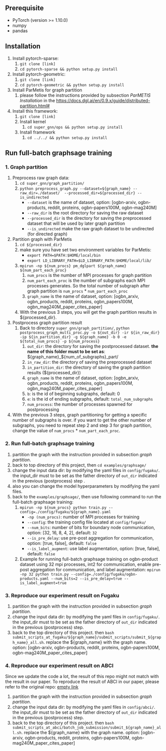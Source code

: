 ## Prerequisite
* PyTorch (version >= 1.10.0)
* numpy
* pandas
## Installation
1. Install pytorch-sparse: 
	1. `git clone [link]`
	2. `cd pytorch-sparse && python setup.py install`
2. Install pytorch-geometric:
	1. `git clone [link]`
	2. `cd pytorch-geometric && python setup.py install`
3. Install ParMetis for graph partition
	1. please follow the instructions provided by subsection *ParMETIS Installation* in the https://docs.dgl.ai/en/0.9.x/guide/distributed-partition.html# 
4. Install this framework:
	1. `git clone [link]`
	2. Install kernel
		1. `cd super_gnn/ops && python setup.py install`
	3. Install framework
		1. `cd ../../ && python setup.py install`
## Run full-batch graphsage training
### 1. Graph partition
1. Preprocess raw graph data:
	1. `cd super_gnn/graph_partition/`
	2. `python preprocess_graph.py --dataset=${graph_name} --raw_dir=./dataset/  --processed_dir=${processed_dir} --is_undirected`
		- `--dataset` is the name of dataset, option: \[ogbn-arxiv, ogbn-products, reddit, proteins, ogbn-papers100M, ogbn-mag240M\]
		- `--raw_dir` is the root directory for saving the raw dataset
		- `--processed_dir` is the directory for saving the preprocessed dataset that will be used by later graph partition
		- `--is_undirected` make the raw graph dataset to be undirected (for directed graph)
2. Partition graph with ParMetis
	1. `cd ${processed_dir}`
	2. make sure you have set two environment variables for ParMetis:
		- `export PATH=$PATH:$HOME/local/bin`
		- `export LD_LIBRARY_PATH=$LD_LIBRARY_PATH:$HOME/local/lib/`
	3. `mpirun -np ${num_procs} pm_dglpart ${graph_name} ${num_part_each_proc}`
		1. `num_procs` is the number of MPI processes for graph partition
		2. `num_part_each_proc` is the number of subgraphs each MPI processes generates. So the total number of subgraph after graph partition is `num_procs` \* `num_part_each_proc`
		3. `graph_name` is the name of dataset, option: \[ogbn_arxiv, ogbn_products, reddit, proteins, ogbn_papers100M, ogbn_mag240M_paper_cites_paper\]
	4. With the previous 3 steps, you will get the graph partition results in \${processed_dir}. 
3. Postprocess graph partition result
	1. Back to directory `super_gnn/graph_partition/`, `python postprocess_graph_multi_proc.py -o ${out_dir} -ir ${in_raw_dir} -ip ${in_partition_dir} -g ${graph_name} -b 0 -e ${total_num_procs} -p ${num_process}`
		1. `out_dir`: the directory for saving the postprocessed dataset. **the name of this folder must to be set as**: \${graph_name}\_\${num_of_subgraphs}\_part/
		2. `in_raw_dir`: the directory of saving the preprocessed dataset
		3. `in_partition_dir`: the directory of saving the graph partition results (\${processed_dir})
		4. `graph_name` is the name of dataset, option: \[ogbn_arxiv, ogbn_products, reddit, proteins, ogbn_papers100M, ogbn_mag240M_paper_cites_paper\]
		5. `b`: is the id of beginning subgraphs, default: 0
		6. `e`: is the id of ending subgraphs, default: `total_num_subgraphs`
		7. `num_process`: the number of processes spawned for postprocessing
4. With the previous 3 steps, graph partitioning for getting a specific number of subgraphs is over. if you want to get the other number of subgraphs, you need to repeat step 2 and step 3 for graph partition, change the value of `num_procs` \* `num_part_each_proc`.
### 2. Run full-batch graphsage training
1. partition the graph with the instruction provided in subsection *graph partition*.
2. back to top directory of this project, then `cd examples/graphsage/`
3. change the input data dir: by modifying the yaml files in `config/fugaku/`. the input_dir must to be set as the father directory of `out_dir` indicated in the previous (postprocess) step . 
4. also you can change the model hyperparameters by modifying the yaml files.
5. back to the `examples/graphsage/`, then use following command to run the full-batch graphsage training:
	1. `mpirun -np ${num_procs} python train.py --config=./config/fugaku/${graph_name}.yaml`
		- `-np (num_procs)`: number of MPI processes for training
		- `--config`: the training config file located at `config/fugaku/`
		- `--num_bits`: number of bits for boundary node communication, option: \[32, 16, 8, 4, 2\], default: `32`
		- `--is_pre_delay`: use pre-post aggregation for communication, option: \[true, false\], default: `false`
		- `--is_label_augment`: use label augmentation, option: \[true, false\], default: `false`
	2. Example for running full-batch graphsage training on ogbn-product dataset using 32 mpi processes, int2 for communication, enable pre-post aggregation for communication, and label augmentation: `mpirun -np 32 python train.py --config=./config/fugaku/ogbn-products.yaml --num_bits=2 --is_pre_delay=true --is_label_augment=true` 
### 3. Reproduce our experiment result on Fugaku
1. partition the graph with the instruction provided in subsection *graph partition*.
2. change the input data dir: by modifying the yaml files in `config/fugaku/`. the input_dir must to be set as the father directory of `out_dir` indicated in the previous (postprocess) step. 
3. back to the top directory of this project. then `bash submit_scripts_at_fugaku/${graph_name}/submit_scripts/submit_${graph_name}_all.sh`. replace the \${graph_name} with the graph name. option: \[ogbn-arxiv, ogbn-products, reddit, proteins, ogbn-papers100M, ogbn-mag240M_paper_cites_paper\]
### 4. Reproduce our experiment result on ABCI
Since we update the code a lot, the result of this repo might not match with the result in our paper. To reproduce the result of ABCI in our paper, please refer to the original repo: [empty link](xxx)
1. partition the graph with the instruction provided in subsection *graph partition*.
2. change the input data dir: by modifying the yaml files in `config/abci/`. the input_dir must to be set as the father directory of `out_dir` indicated in the previous (postprocess) step. 
3. back to the top directory of this project. then `bash submit_scripts_at_abci/batch_job_submission/submit_${graph_name}_all.sh`. replace the \${graph_name} with the graph name. option: \[ogbn-arxiv, ogbn-products, reddit, proteins, ogbn-papers100M, ogbn-mag240M_paper_cites_paper\] 